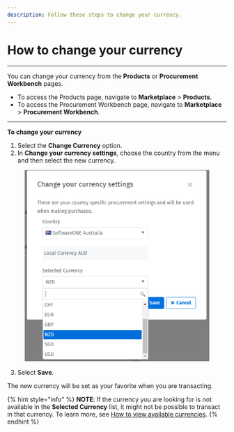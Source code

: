 ```yaml
---
description: Follow these steps to change your currency.
---
```


# How to change your currency

***

You can change your currency from the **Products** or **Procurement Workbench** pages.

* To access the Products page, navigate to **Marketplace** > **Products**.
* To access the Procurement Workbench page, navigate to **Marketplace** > **Procurement Workbench**.

***

**To change your currency**

1. Select the **Change Currency** option.
2. In **Change your currency settings**, choose the country from the menu and then select the new currency.

<figure><img src="../../.gitbook/assets/image (2) (1).png" alt=""><figcaption></figcaption></figure>

3. Select **Save**.

The new currency will be set as your favorite when you are transacting.&#x20;

{% hint style="info" %}
**NOTE**: If the currency you are looking for is not available in the **Selected Currency** list, it might not be possible to transact in that currency. To learn more, see [How to view available currencies](how-to-view-available-currencies.md).
{% endhint %}
